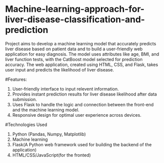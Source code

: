 # Machine-learning-approach-for-liver-disease-classification-and-prediction
Project aims to develop a machine learning model that accurately predicts liver disease based on patient data and to build a user-friendly web application for easy diagnosis. The model uses attributes like age, BMI, and liver function tests, with the CatBoost model selected for prediction accuracy. The web application, created using HTML, CSS, and Flask, takes user input and predicts the likelihood of liver disease.

#Features:
1. User-friendly interface to input relevent information.
2. Provides instant prediction results for liver disease likelihood after data submission.
3. Uses Flask to handle the logic and connection between the front-end and the machine learning model.
4. Responsive design for optimal user experience across devices.

#Technologies Used
1. Python (Pandas, Numpy, Matplotlib)
2. Machine learning
3. Flask(A Python web framework used for building the backend of the application)
4. HTML/CSS/JavaScript(for the fronted)
   
